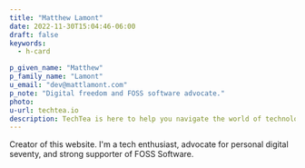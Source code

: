 ```yaml
---
title: "Matthew Lamont"
date: 2022-11-30T15:04:46-06:00
draft: false
keywords:
  - h-card

p_given_name: "Matthew"
p_family_name: "Lamont"
u_email: "dev@mattlamont.com"
p_note: "Digital freedom and FOSS software advocate."
photo: 
u-url: techtea.io
description: TechTea is here to help you navigate the world of technology.
---
```


Creator of this website. I'm a tech enthusiast, advocate for personal digital seventy, and strong supporter of FOSS Software. 